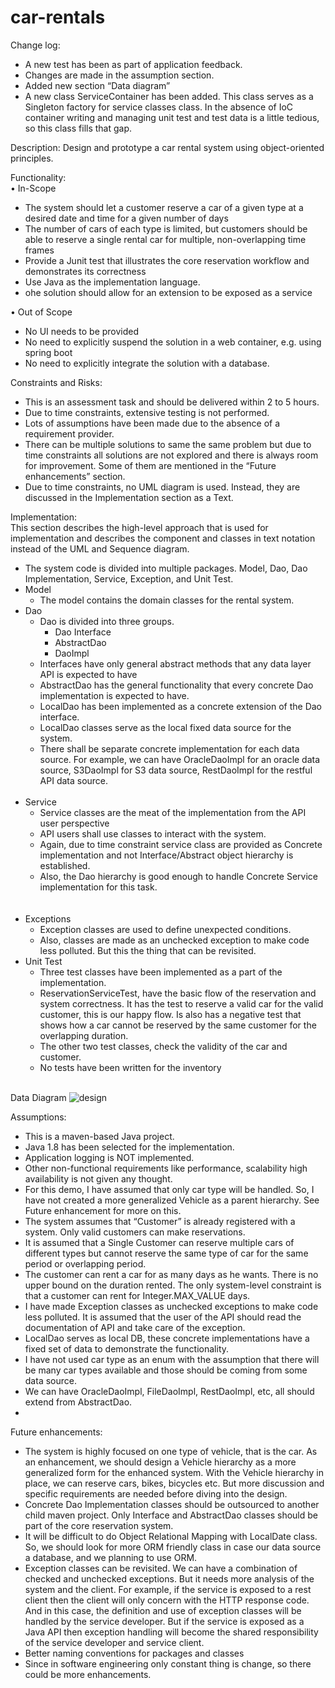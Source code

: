 # car-rentals

Change log:
<ul>
	<li>A new test has been as part of application feedback.</li>
	<li>Changes are made in the assumption section.</li>
	<li>Added new section “Data diagram”</li>
	<li>A new class ServiceContainer has been added. This class serves as a Singleton factory for service classes class. In the absence of  IoC container writing and managing unit test and test data is a little tedious, so this class fills that gap. </li>
</ul>	
Description:
Design and prototype a car rental system using object-oriented principles.

Functionality:<br />
•	In-Scope
		<ul>
		<li>The system should let a customer reserve a car of a given type at a desired date and time for a given number of days</li>
		<li>The number of cars of each type is limited, but customers should be able to reserve a single rental car for multiple, non-overlapping time frames</li>
		<li>Provide a Junit test that illustrates the core reservation workflow and demonstrates its correctness</li>
		<li>Use Java as the implementation language.</li>
		<li>ohe solution should allow for an extension to be exposed as a service</li>
		</ul>
•	Out of Scope
		<ul>
		<li>No UI needs to be provided</li>
		<li>No need to explicitly suspend the solution in a web container, e.g. using spring boot</li>
		<li>No need to explicitly integrate the solution with a database.</li>
		</ul>
Constraints and Risks:
	<ul>
			 <li>This is an assessment task and should be delivered within 2 to 5 hours.</li>
			<li>Due to time constraints, extensive testing is not performed.</li>
			<li>Lots of assumptions have been made due to the absence of a requirement provider.</li>
			<li>There can be multiple solutions to same the same problem but due to time constraints all solutions are not explored and there is always room for improvement. Some of them are mentioned in the “Future enhancements” section.</li>
			<li>Due to time constraints, no UML diagram is used. Instead, they are discussed in the Implementation section as a Text.</li>
	</ul>
	
Implementation:<br/>
This section describes the high-level approach that is used for implementation and describes the component and classes in text notation instead of the UML and Sequence diagram.
<br/>
	 <ul>
		<li>The system code is divided into multiple packages. Model, Dao, Dao Implementation, Service, Exception, and Unit Test.</li>
		<li>Model 
				<ul>
						<li>The model contains the domain classes for the rental system.</li>
				</ul>
		</li>
		<li>Dao
					<ul>
							<li>Dao is divided into three groups.
									<ul>
										<li>Dao Interface</li>
										<li>AbstractDao</li>
										<li>DaoImpl</li>
									</ul>
							</li>
							<li>Interfaces have only general abstract methods that any data layer API is expected to have</li>
							<li>AbstractDao has the general functionality that every concrete Dao implementation is expected to have. </li>
							<li>LocalDao has been implemented as a concrete extension of the Dao interface. </li>
							<li>LocalDao classes serve as the local fixed data source for the system. </li>
							<li>There shall be separate concrete implementation for each data source. For example, we can have OracleDaoImpl for an oracle data source, S3DaoImpl for S3 data source, RestDaoImpl for the restful API data source.</li>
					</ul>
			</li>		
		<li>Service
					<ul>
							<li>Service classes are the meat of the implementation from the API user perspective</li>
							<li>API users shall use classes to interact with the system. </li>
							<li>Again, due to time constraint service class are provided as Concrete implementation and not Interface/Abstract object hierarchy is established. </li>
							<li>Also, the Dao hierarchy is good enough to handle Concrete Service implementation for this task.</li>							
					</ul>		
		</li>
		<li>Exceptions
				<ul>
					<li>Exception classes are used to define unexpected conditions.</li>
					<li>Also, classes are made as an unchecked exception to make code less polluted. But this the thing that can be revisited.</li>
				</ul>
		</li>
		<li>Unit Test
				<ul>
					<li>Three test classes have been implemented as a part of the implementation.</li>
					<li>ReservationServiceTest, have the basic flow of the reservation and system correctness. It has the test to reserve a valid car for the valid customer, this is our happy flow. Is also has a negative test that shows how a car cannot be reserved by the same customer for the overlapping duration.</li>
					<li>The other two test classes, check the validity of the car and customer.</li>
					<li>No tests have been written for the inventory</li>
				</ul>		
		</li>
	 </ul>


Data Diagram
![design](https://user-images.githubusercontent.com/71604520/94096426-1259a800-fdf2-11ea-830d-f6b3fe00ce4f.png)



 
Assumptions:</br>
<ul>
<li>This is a maven-based Java project.</li>
<li>Java 1.8 has been selected for the implementation.</li>
<li>Application logging is NOT implemented.</li>
<li>Other non-functional requirements like performance, scalability high availability is not given any thought.</li>
<li>For this demo, I have assumed that only car type will be handled. So, I have not created a more generalized Vehicle as a parent hierarchy. See Future enhancement for more on this.</li>
<li>The system assumes that “Customer” is already registered with a system. Only valid customers can make reservations. </li>
<li>It is assumed that a Single Customer can reserve multiple cars of different types but cannot reserve the same type of car for the same period or overlapping period.</li>
<li>The customer can rent a car for as many days as he wants. There is no upper bound on the duration rented. The only system-level constraint is that a customer can rent for Integer.MAX_VALUE days.</li>
<li>I have made Exception classes as unchecked exceptions to make code less polluted. It is assumed that the user of the API should read the documentation of API and take care of the exception.</li>
<li>LocalDao serves as local DB, these concrete implementations have a fixed set of data to demonstrate the functionality.</li>
<li>I have not used car type as an enum with the assumption that there will be many car types available and those should be coming from some data source.</li>
<li>We can have OracleDaoImpl, FileDaoImpl, RestDaoImpl, etc, all should extend from AbstractDao.</li>
<li></li>
</ul>

Future enhancements:</br>
 


<ul>
 
<li>The system is highly focused on one type of vehicle, that is the car. As an enhancement, we should design a Vehicle hierarchy as a more generalized form for the enhanced system. With the Vehicle hierarchy in place, we can reserve cars, bikes, bicycles etc. But more discussion and specific requirements are needed before diving into the design.</li>
<li>Concrete Dao Implementation classes should be outsourced to another child maven project. Only Interface and AbstractDao classes should be part of the core reservation system. </li>
<li>It will be difficult to do Object Relational Mapping with LocalDate class. So, we should look for more ORM friendly class in case our data source a database, and we planning to use ORM.</li>
<li>Exception classes can be revisited. We can have a combination of checked and unchecked exceptions. But it needs more analysis of the system and the client. For example, if the service is exposed to a rest client then the client will only concern with the HTTP response code. And in this case, the definition and use of exception classes will be handled by the service developer. But if the service is exposed as a Java API then exception handling will become the shared responsibility of the service developer and service client.</li>
<li>Better naming conventions for packages and classes</li>
<li>Since in software engineering only constant thing is change, so there could be more enhancements.</li>
</ul>
